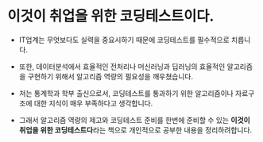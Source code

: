 # 이것이 취업을 위한 코딩테스트이다.

- IT업계는 무엇보다도 실력을 중요시하기 때문에 코딩테스트를 필수적으로 치릅니다.

- 또한, 데이터분석에서 효율적인 전처리나 머신러닝과 딥러닝의 효율적인 알고리즘을 구현하기 위해서 알고리즘 역량의 필요성을 깨우쳤습니다.
- 저는 통계학과 학부 출신으로서, 코딩테스트를 통과하기 위한 알고리즘이나 자료구조에 대한 지식이 매우 부족하다고 생각합니다.
- 그래서 알고리즘 역량의 제고와 코딩테스트 준비를 한번에 준비할 수 있는 **이것이 취업을 위한 코딩테스트다**라는 책으로 개인적으로 공부한 내용을 정리하려합니다.



